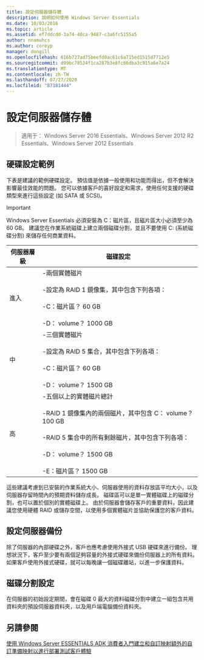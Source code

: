 ```yaml
---
title: 設定伺服器儲存體
description: 說明如何使用 Windows Server Essentials
ms.date: 10/03/2016
ms.topic: article
ms.assetid: ef7ddcdd-3a74-40ca-9487-c3a6fc5155a5
author: nnamuhcs
ms.author: coreyp
manager: dongill
ms.openlocfilehash: 616b727ad75beefd0ac61c6a715ed1515d7712e5
ms.sourcegitcommit: d99bc78524f1ca287b3e8fc06dba3c915a6e7a24
ms.translationtype: MT
ms.contentlocale: zh-TW
ms.lasthandoff: 07/27/2020
ms.locfileid: "87181444"
---
```

# <a name="configure-server-storage"></a>設定伺服器儲存體

>適用于： Windows Server 2016 Essentials、Windows Server 2012 R2 Essentials、Windows Server 2012 Essentials

## <a name="sample-hard-disk-configurations"></a>硬碟設定範例
 下表是建議的範例硬碟設定。 預估值是依據一般使用和功能而得出，但不會解決影響最佳效能的問題。 您可以依據客戶的喜好設定和需求，使用任何支援的硬碟類型來進行這些設定 (如 SATA 或 SCSI)。

> [!IMPORTANT]
>   Windows Server Essentials 必須安裝為 C：磁片區，且磁片區大小必須至少為 60 GB。 建議您在作業系統磁碟上建立兩個磁碟分割，並且不要使用 C: (系統磁碟分割) 來儲存任何商業資料。

|伺服器層級|磁碟設定|
|------------------|------------------------|
|進入|-兩個實體磁片<br /><br /> -設定為 RAID 1 鏡像集，其中包含下列各項：<br /><br /> -C：磁片區？ 60 GB<br /><br /> -D： volume？ 1000 GB|
|中|-三個實體磁片<br /><br /> -設定為 RAID 5 集合，其中包含下列各項：<br /><br /> -C：磁片區？ 60 GB<br /><br /> -D： volume？ 1500 GB|
|高|-五個以上的實體磁片總計<br /><br /> -RAID 1 鏡像集內的兩個磁片，其中包含 C： volume？ 100 GB<br /><br /> -RAID 5 集合中的所有剩餘磁片，其中包含下列各項：<br /><br /> -D： volume？ 1500 GB<br /><br /> -E：磁片區？ 1500 GB|

 這些建議考慮到已安裝的作業系統大小、伺服器使用的資料存放區平均大小，以及伺服器存留時間內的預期資料儲存成長。 磁碟區可以是單一實體磁碟上的磁碟分割，也可以置於個別的實體磁碟上。 由於伺服器會儲存客戶的重要資料，因此建議您使用硬體 RAID 或儲存空間，以使用多個實體磁片並協助保護您的客戶資料。

## <a name="configuring-your-server-backup"></a>設定伺服器備份
 除了伺服器的內部硬碟之外，客戶也應考慮使用外接式 USB 硬碟來進行備份。 理想狀況下，客戶至少要有兩個足夠容量的外接式硬碟來備份伺服器上的所有資料。 如果客戶使用外接式硬碟，就可以每晚讓一個磁碟離站，以進一步保護資料。

## <a name="partition-configuration"></a>磁碟分割設定
 在伺服器的初始設定期間，會在磁碟 0 最大的資料磁碟分割中建立一組包含共用資料夾的預設伺服器資料夾，以及用戶端電腦備份資料夾。

## <a name="see-also"></a>另請參閱

 [使用 Windows Server ESSENTIALS ADK 消費者入門](Getting-Started-with-the-Windows-Server-Essentials-ADK.md)[建立和自訂映射額外的](Creating-and-Customizing-the-Image.md)[自訂](Additional-Customizations.md)[準備映射以進行部署](Preparing-the-Image-for-Deployment.md)[測試客戶體驗](Testing-the-Customer-Experience.md)

